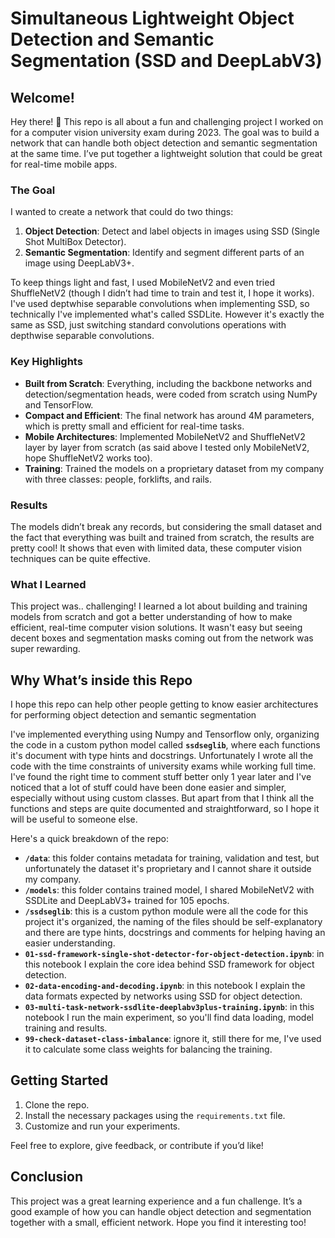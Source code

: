 # Simultaneous Lightweight Object Detection and Semantic Segmentation (SSD and DeepLabV3)

## Welcome!

Hey there! 🎉 This repo is all about a fun and challenging project I worked on for a computer vision university exam during 2023. The goal was to build a network that can handle both object detection and semantic segmentation at the same time. I’ve put together a lightweight solution that could be great for real-time mobile apps.

### The Goal

I wanted to create a network that could do two things:
1. **Object Detection**: Detect and label objects in images using SSD (Single Shot MultiBox Detector).
2. **Semantic Segmentation**: Identify and segment different parts of an image using DeepLabV3+.

To keep things light and fast, I used MobileNetV2 and even tried ShuffleNetV2 (though I didn’t had time to train and test it, I hope it works). I've used deptwhise separable convolutions when implementing SSD, so technically I've implemented what's called SSDLite. However it's exactly the same as SSD, just switching standard convolutions operations with depthwise separable convolutions.

### Key Highlights

- **Built from Scratch**: Everything, including the backbone networks and detection/segmentation heads, were coded from scratch using NumPy and TensorFlow.
- **Compact and Efficient**: The final network has around 4M parameters, which is pretty small and efficient for real-time tasks.
- **Mobile Architectures**: Implemented MobileNetV2 and ShuffleNetV2 layer by layer from scratch (as said above I tested only MobileNetV2, hope ShuffleNetV2 works too).
- **Training**: Trained the models on a proprietary dataset from my company with three classes: people, forklifts, and rails.

### Results

The models didn’t break any records, but considering the small dataset and the fact that everything was built and trained from scratch, the results are pretty cool! It shows that even with limited data, these computer vision techniques can be quite effective.

### What I Learned

This project was.. challenging! I learned a lot about building and training models from scratch and got a better understanding of how to make efficient, real-time computer vision solutions. It wasn't easy but seeing decent boxes and segmentation masks coming out from the network was super rewarding.

## Why What’s inside this Repo

I hope this repo can help other people getting to know easier architectures for performing object detection and semantic segmentation

I've implemented everything using Numpy and Tensorflow only, organizing the code in a custom python model called **`ssdseglib`**, where each functions it's document with type hints and docstrings. Unfortunately I wrote all the code with the time constraints of university exams while working full time. I've found the right time to comment stuff better only 1 year later and I've noticed that a lot of stuff could have been done easier and simpler, especially without using custom classes. But apart from that I think all the functions and steps are quite documented and straightforward, so I hope it will be useful to someone else.

Here's a quick breakdown of the repo: 

- **`/data`**: this folder contains metadata for training, validation and test, but unfortunately the dataset it's proprietary and I cannot share it outside my company.
- **`/models`**: this folder contains trained model, I shared MobileNetV2 with SSDLite and DeepLabV3+ trained for 105 epochs.
- **`/ssdseglib`**: this is a custom python module were all the code for this project it's organized, the naming of the files should be self-explanatory and there are type hints, docstrings and comments for helping having an easier understanding.
- **`01-ssd-framework-single-shot-detector-for-object-detection.ipynb`**: in this notebook I explain the core idea behind SSD framework for object detection.
- **`02-data-encoding-and-decoding.ipynb`**: in this notebook I explain the data formats expected by networks using SSD for object detection.
- **`03-multi-task-network-ssdlite-deeplabv3plus-training.ipynb`**: in this notebook I run the main experiment, so you'll find data loading, model training and results.
- **`99-check-dataset-class-imbalance`**: ignore it, still there for me, I've used it to calculate some class weights for balancing the training.

## Getting Started

1. Clone the repo.
2. Install the necessary packages using the `requirements.txt` file.
3. Customize and run your experiments.

Feel free to explore, give feedback, or contribute if you’d like!

## Conclusion

This project was a great learning experience and a fun challenge. It’s a good example of how you can handle object detection and segmentation together with a small, efficient network. Hope you find it interesting too!
